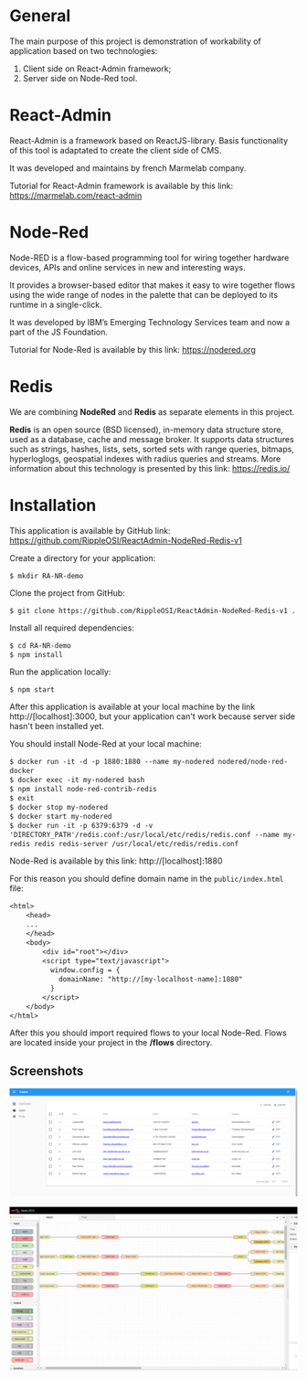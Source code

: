 # General

The main purpose of this project is demonstration of workability of application based on two technologies:
1) Client side on React-Admin framework;
2) Server side on Node-Red tool.

# React-Admin

React-Admin is a framework based on ReactJS-library. Basis functionality of this tool is adaptated to create the client side of CMS.

It was developed and maintains by french Marmelab company.

Tutorial for React-Admin framework is available by this link:
https://marmelab.com/react-admin

# Node-Red 

Node-RED is a flow-based programming tool for wiring together hardware devices, APIs and online services in new and interesting ways.
                                                                          
It provides a browser-based editor that makes it easy to wire together flows using the wide range of nodes in the palette that can be deployed to its runtime in a single-click.

It was developed by IBM’s Emerging Technology Services team and now a part of the JS Foundation.

Tutorial for Node-Red is available by this link:
https://nodered.org

# Redis

We are combining **NodeRed** and **Redis** as separate elements in this project.

**Redis** is an open source (BSD licensed), in-memory data structure store, used as a database, cache and message broker. It supports data structures such as strings, hashes, lists, sets, sorted sets with range queries, bitmaps, hyperloglogs, geospatial indexes with radius queries and streams. More information about this technology is presented by this link: https://redis.io/ 
  

# Installation

This application is available by GitHub link:
https://github.com/RippleOSI/ReactAdmin-NodeRed-Redis-v1

Create a directory for your application:
```
$ mkdir RA-NR-demo

```

Clone the project from GitHub:
```
$ git clone https://github.com/RippleOSI/ReactAdmin-NodeRed-Redis-v1 .
```

Install all required dependencies:
```
$ cd RA-NR-demo
$ npm install
```

Run the application locally:
``` 
$ npm start
```

After this application is available at your local machine by the link http://[localhost]:3000, but your application can't work because server side hasn't been installed yet.

You should install Node-Red at your local machine:
``` 
$ docker run -it -d -p 1880:1880 --name my-nodered nodered/node-red-docker
$ docker exec -it my-nodered bash
$ npm install node-red-contrib-redis
$ exit
$ docker stop my-nodered
$ docker start my-nodered
$ docker run -it -p 6379:6379 -d -v 'DIRECTORY_PATH'/redis.conf:/usr/local/etc/redis/redis.conf --name my-redis redis redis-server /usr/local/etc/redis/redis.conf
``` 

Node-Red is available by this link: http://[localhost]:1880

For this reason you should define domain name in the `public/index.html` file:

```
<html>
    <head>
    ...
    </head>
    <body>
        <div id="root"></div>
        <script type="text/javascript">
          window.config = {
            domainName: "http://[my-localhost-name]:1880"
          }
        </script>
    </body>
</html>
```

After this you should import required flows to your local Node-Red. Flows are located inside your project in the **/flows** directory.


## Screenshots

![React Admin demo frontpage for Users ](/img/ReactAdminOnNR.PNG)

![Node Red flows for Users ](/img/NR_flowsforRAdemo.PNG)
